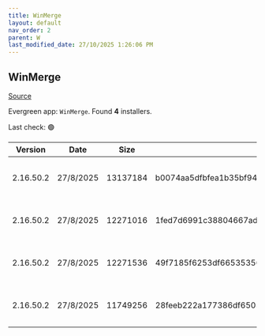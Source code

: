 ```yaml
---
title: WinMerge
layout: default
nav_order: 2
parent: W
last_modified_date: 27/10/2025 1:26:06 PM
---
```


## WinMerge

[Source](https://winmerge.org/)

Evergreen app: `WinMerge`. Found **4** installers.

Last check: 🟢

| Version   | Date      | Size     | Sha256                                                           | Architecture | InstallerType | Type | URI                                                                                                                                                                                                                      |
| --------- | --------- | -------- | ---------------------------------------------------------------- | ------------ | ------------- | ---- | ------------------------------------------------------------------------------------------------------------------------------------------------------------------------------------------------------------------------ |
| 2.16.50.2 | 27/8/2025 | 13137184 | b0074aa5dfbfea1b35bf948d508e5e952b79435ae3ad74ae3e1c6eff9aa87aeb | ARM64        | Default       | exe  | [https://github.com/WinMerge/winmerge/releases/download/v2.16.50.2/WinMerge-2.16.50.2-ARM64-Setup.exe](https://github.com/WinMerge/winmerge/releases/download/v2.16.50.2/WinMerge-2.16.50.2-ARM64-Setup.exe)             |
| 2.16.50.2 | 27/8/2025 | 12271016 | 1fed7d6991c38804667ad309a4cca44c33074c1296182e7d99a69df5005f101b | x64          | User          | exe  | [https://github.com/WinMerge/winmerge/releases/download/v2.16.50.2/WinMerge-2.16.50.2-x64-PerUser-Setup.exe](https://github.com/WinMerge/winmerge/releases/download/v2.16.50.2/WinMerge-2.16.50.2-x64-PerUser-Setup.exe) |
| 2.16.50.2 | 27/8/2025 | 12271536 | 49f7185f6253df66535356baf0e43a15f184efdafe9db7a25f6a579c63e86870 | x64          | Default       | exe  | [https://github.com/WinMerge/winmerge/releases/download/v2.16.50.2/WinMerge-2.16.50.2-x64-Setup.exe](https://github.com/WinMerge/winmerge/releases/download/v2.16.50.2/WinMerge-2.16.50.2-x64-Setup.exe)                 |
| 2.16.50.2 | 27/8/2025 | 11749256 | 28feeb222a177386df65053740ab067ab99420df1651a433cd7bcd4eab6f4898 | x86          | Default       | exe  | [https://github.com/WinMerge/winmerge/releases/download/v2.16.50.2/WinMerge-2.16.50.2-Setup.exe](https://github.com/WinMerge/winmerge/releases/download/v2.16.50.2/WinMerge-2.16.50.2-Setup.exe)                         |
